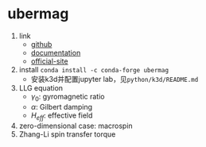 # ubermag

1. link
   * [github](https://github.com/ubermag/ubermag)
   * [documentation](https://ubermag.readthedocs.io/en/latest/index.html)
   * [official-site](https://ubermag.github.io/)
2. install `conda install -c conda-forge ubermag`
   * 安装k3d并配置jupyter lab，见`python/k3d/README.md`
3. LLG equation
   * $\gamma_0$: gyromagnetic ratio
   * $\alpha$: Gilbert damping
   * $H_{eff}$: effective field
4. zero-dimensional case: macrospin
5. Zhang-Li spin transfer torque
